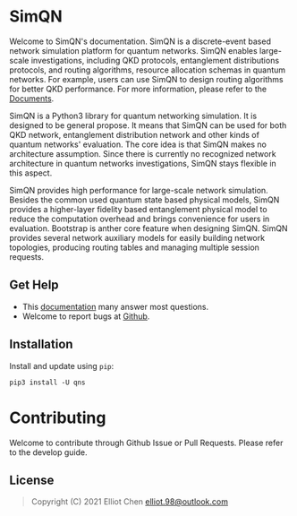 # SimQN

Welcome to SimQN's documentation. SimQN is a discrete-event based network simulation platform for quantum networks.
SimQN enables large-scale investigations, including QKD protocols, entanglement distributions protocols, and routing algorithms, resource allocation schemas in quantum networks. For example, users can use SimQN to design routing algorithms for better QKD performance. For more information, please refer to the [Documents](https://ertuil.github.io/SimQN/).

SimQN is a Python3 library for quantum networking simulation. It is designed to be general propose. It means that SimQN can be used for both QKD network, entanglement distribution network and other kinds of quantum networks' evaluation. The core idea is that SimQN makes no architecture assumption. Since there is currently no recognized network architecture in quantum networks investigations, SimQN stays flexible in this aspect.

SimQN provides high performance for large-scale network simulation. Besides the common used quantum state based physical models, SimQN provides a higher-layer fidelity based entanglement physical model to reduce the computation overhead and brings convenience for users in evaluation. Bootstrap is anther core feature when designing SimQN. SimQN provides several network auxiliary models for easily building network topologies, producing routing tables and managing multiple session requests.

## Get Help

- This [documentation](https://ertuil.github.io/SimQN/) many answer most questions.
- Welcome to report bugs at [Github](https://github.com/ertuil/SimQN).

## Installation

Install and update using `pip`:
```
pip3 install -U qns
```

# Contributing
Welcome to contribute through Github Issue or Pull Requests. Please refer to the develop guide.

## License

> Copyright (C) 2021 Elliot Chen <elliot.98@outlook.com>